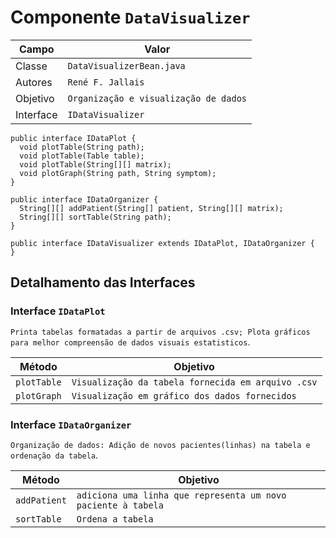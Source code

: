 # Componente `DataVisualizer`

Campo | Valor
----- | -----
Classe | `DataVisualizerBean.java`
Autores | `René F. Jallais`
Objetivo | `Organização e visualização de dados`
Interface | `IDataVisualizer`
~~~
public interface IDataPlot {
  void plotTable(String path);
  void plotTable(Table table);
  void plotTable(String[][] matrix);
  void plotGraph(String path, String symptom);
}

public interface IDataOrganizer {
  String[][] addPatient(String[] patient, String[][] matrix);
  String[][] sortTable(String path);
}

public interface IDataVisualizer extends IDataPlot, IDataOrganizer {
}
~~~

## Detalhamento das Interfaces

### Interface `IDataPlot`
`Printa tabelas formatadas a partir de arquivos .csv;
Plota gráficos para melhor compreensão de dados visuais estatisticos`.

Método | Objetivo
-------| --------
`plotTable` | `Visualização da tabela fornecida em arquivo .csv`
`plotGraph` | `Visualização em gráfico dos dados fornecidos`

### Interface `IDataOrganizer`
`Organização de dados: Adição de novos pacientes(linhas) na tabela e ordenação da tabela`.

Método | Objetivo
-------| --------
`addPatient` | `adiciona uma linha que representa um novo paciente à tabela`
`sortTable` | `Ordena a tabela`
